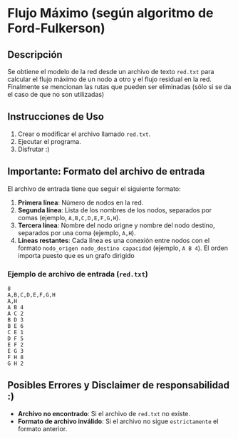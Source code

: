 # Flujo Máximo (según algoritmo de Ford-Fulkerson)

## Descripción
Se obtiene el modelo de la red desde un archivo de texto `red.txt` para calcular el flujo máximo de un nodo a otro y el flujo residual en la red. Finalmente se mencionan las rutas que pueden ser eliminadas (sólo si se da el caso de que no son utilizadas)

## Instrucciones de Uso
1. Crear o modificar el archivo llamado `red.txt`.
2. Ejecutar el programa.
3. Disfrutar :)

## Importante: Formato del archivo de entrada
El archivo de entrada tiene que seguir el siguiente formato:

1. **Primera línea**: Número de nodos en la red.
2. **Segunda línea**: Lista de los nombres de los nodos, separados por comas (ejemplo, `A,B,C,D,E,F,G,H`).
3. **Tercera línea**: Nombre del nodo origne y nombre del nodo destino, separados por una coma (ejemplo, `A,H`).
4. **Líneas restantes**: Cada línea es una conexión entre nodos con el formato `nodo_origen nodo_destino capacidad` (ejemplo, `A B 4`). El orden importa puesto que es un grafo dirigido

### Ejemplo de archivo de entrada (`red.txt`)
```
8
A,B,C,D,E,F,G,H
A,H
A B 4
A C 2
B D 3
B E 6
C E 1
D F 5
E F 2
E G 3
F H 8
G H 2
```

## Posibles Errores y Disclaimer de responsabilidad :)
- **Archivo no encontrado**: Si el archivo de `red.txt` no existe.
- **Formato de archivo inválido**: Si el archivo no sigue `estrictamente` el formato anterior.

